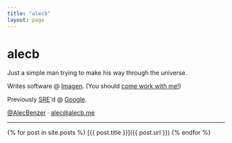 ```yaml
---
title: "alecb"
layout: page
---
```

# alecb

Just a simple man trying to make his way through the universe.

Writes software @ [Imagen](https://imagen.ai). (You should [come work with me!](https://imagen.ai/careers))  

Previously [SRE](https://google.com/sre)'d @ [Google](https://google.com/about).

[@AlecBenzer](https://twitter.com/AlecBenzer) · <alec@alecb.me>  

---

{% for post in site.posts %}
   [{{ post.title }}]({{ post.url }})
{% endfor %}
